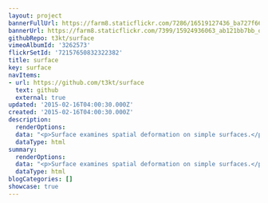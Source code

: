 ```yaml
---
layout: project
bannerFullUrl: https://farm8.staticflickr.com/7286/16519127436_ba727f666c_o.jpg
bannerUrl: https://farm8.staticflickr.com/7399/15924936063_ab121bb7bb_o.jpg
githubRepo: t3kt/surface
vimeoAlbumId: '3262573'
flickrSetId: '72157650832322382'
title: surface
key: surface
navItems:
- url: https://github.com/t3kt/surface
  text: github
  external: true
updated: '2015-02-16T04:00:30.000Z'
created: '2015-02-16T04:00:30.000Z'
description:
  renderOptions: 
  data: "<p>Surface examines spatial deformation on simple surfaces.</p>"
  dataType: html
summary:
  renderOptions: 
  data: "<p>Surface examines spatial deformation on simple surfaces.</p>"
  dataType: html
blogCategories: []
showcase: true
---
```

